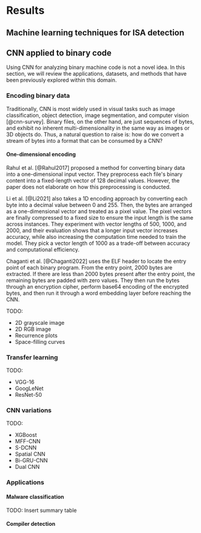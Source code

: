 # Results

## Machine learning techniques for ISA detection

## CNN applied to binary code

Using CNN for analyzing binary machine code is not a novel idea. In this section, we will review the applications, datasets, and methods that have been previously explored within this domain.

### Encoding binary data

Traditionally, CNN is most widely used in visual tasks such as image classification, object detection, image segmentation, and computer vision [@cnn-survey]. Binary files, on the other hand, are just sequences of bytes, and exhibit no inherent multi-dimensionality in the same way as images or 3D objects do. Thus, a natural question to raise is: how do we convert a stream of bytes into a format that can be consumed by a CNN?

#### One-dimensional encoding

Rahul et al. [@Rahul2017] proposed a method for converting binary data into a one-dimensional input vector. They preprocess each file's binary content into a fixed-length vector of 128 decimal values. However, the paper does not elaborate on how this preprocessing is conducted. 

Li et al. [@Li2021] also takes a 1D encoding approach by converting each byte into a decimal value between 0 and 255. Then, the bytes are arranged as a one-dimensional vector and treated as a pixel value. The pixel vectors are finally compressed to a fixed size to ensure the input length is the same across instances. They experiment with vector lengths of 500, 1000, and 2000, and their evaluation shows that a longer input vector increases accuracy, while also increasing the computation time needed to train the model. They pick a vector length of 1000 as a trade-off between accuracy and computational efficiency.

Chaganti et al. [@Chaganti2022] uses the ELF header to locate the entry point of each binary program. From the entry point, 2000 bytes are extracted. If there are less than 2000 bytes present after the entry point, the remaining bytes are padded with zero values. They then run the bytes through an encryption cipher, perform base64 encoding of the encrypted bytes, and then run it through a word embedding layer before reaching the CNN.

TODO:

- 2D grayscale image
- 2D RGB image
- Recurrence plots
- Space-filling curves

### Transfer learning

TODO:

- VGG-16
- GoogLeNet
- ResNet-50

### CNN variations

TODO:

- XGBoost
- MFF-CNN
- S-DCNN
- Spatial CNN
- Bi-GRU-CNN
- Dual CNN

### Applications

#### Malware classification

TODO: Insert summary table

#### Compiler detection
